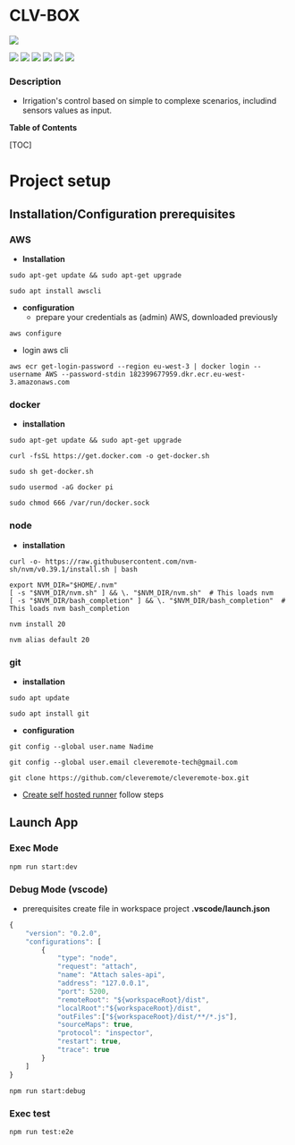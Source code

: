 # CLV-BOX

![](https://pandao.github.io/editor.md/images/logos/editormd-logo-180x180.png)

 ![](https://img.shields.io/github/stars/pandao/editor.md.svg) ![](https://img.shields.io/github/forks/pandao/editor.md.svg) ![](https://img.shields.io/github/tag/pandao/editor.md.svg) ![](https://img.shields.io/github/release/pandao/editor.md.svg) ![](https://img.shields.io/github/issues/pandao/editor.md.svg) ![](https://img.shields.io/bower/v/editor.md.svg)

### Description

- Irrigation's control based on simple to complexe scenarios, includind sensors values as input.

**Table of Contents**

[TOC]

# Project setup
## Installation/Configuration prerequisites

### AWS
 - **Installation**
 
 ```shell
sudo apt-get update && sudo apt-get upgrade
```
```shell
sudo apt install awscli
```

- **configuration**
  - prepare your credentials as (admin) AWS, downloaded previously
 ```shell
aws configure
```
 - login aws cli
 ```shell
aws ecr get-login-password --region eu-west-3 | docker login --username AWS --password-stdin 182399677959.dkr.ecr.eu-west-3.amazonaws.com
```

### docker
 - **installation**
 ```shell
sudo apt-get update && sudo apt-get upgrade
```
```shell
curl -fsSL https://get.docker.com -o get-docker.sh
```
```shell
sudo sh get-docker.sh
```
```shell
sudo usermod -aG docker pi
```
```shell
sudo chmod 666 /var/run/docker.sock
```

### node
- **installation**
 ```shell
curl -o- https://raw.githubusercontent.com/nvm-sh/nvm/v0.39.1/install.sh | bash
```
```shell
export NVM_DIR="$HOME/.nvm"
[ -s "$NVM_DIR/nvm.sh" ] && \. "$NVM_DIR/nvm.sh"  # This loads nvm
[ -s "$NVM_DIR/bash_completion" ] && \. "$NVM_DIR/bash_completion"  # This loads nvm bash_completion
```
```shell
nvm install 20
```
```shell
nvm alias default 20
```

### git
- **installation**
 ```shell
sudo apt update
```
```shell
sudo apt install git
```
- **configuration**
 ```shell
git config --global user.name Nadime
```
```shell
git config --global user.email cleveremote-tech@gmail.com
```
```shell
git clone https://github.com/cleveremote/cleveremote-box.git
```
- [Create self hosted runner](http://https://github.com/cleveremote/cleveremote-box/settings/actions/runners/new?arch=arm64&os=linux "create self hosted runner") follow steps 
## Launch App
### Exec Mode
```shell
npm run start:dev
```
### Debug Mode (vscode)
- prerequisites
create file in workspace project **.vscode/launch.json**
```javascript
{
    "version": "0.2.0",
    "configurations": [
        {
            "type": "node",
            "request": "attach",
            "name": "Attach sales-api",
            "address": "127.0.0.1",
            "port": 5200,
            "remoteRoot": "${workspaceRoot}/dist",
            "localRoot":"${workspaceRoot}/dist",
            "outFiles":["${workspaceRoot}/dist/**/*.js"],
            "sourceMaps": true,
            "protocol": "inspector",
            "restart": true,
            "trace": true
        }
    ]
}
```
```shell
npm run start:debug
```
### Exec test
```shell
npm run test:e2e
```
